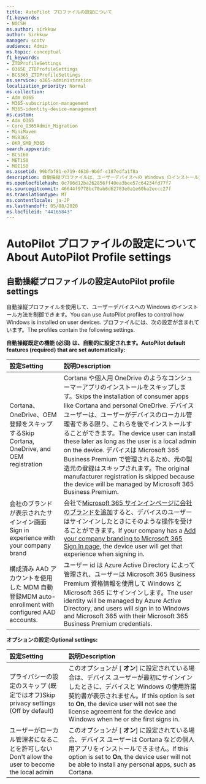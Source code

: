 ```yaml
---
title: AutoPilot プロファイルの設定について
f1.keywords:
- NOCSH
ms.author: sirkkuw
author: Sirkkuw
manager: scotv
audience: Admin
ms.topic: conceptual
f1_keywords:
- ZTDProfileSettings
- O365E_ZTDProfileSettings
- BCS365_ZTDProfileSettings
ms.service: o365-administration
localization_priority: Normal
ms.collection:
- Adm_O365
- M365-subscription-management
- M365-identity-device-management
ms.custom:
- Adm_O365
- Core_O365Admin_Migration
- MiniMaven
- MSB365
- OKR_SMB_M365
search.appverid:
- BCS160
- MET150
- MOE150
ms.assetid: 99bfbf81-e719-4630-9b0f-c187edfa1f8a
description: 自動操縦プロファイルは、ユーザーデバイスへの Windows のインストール方法を制御するのに役立ちます。 プロファイルには、Cortana のインストールをスキップするなどの、既定の設定とオプションの設定が含まれています。
ms.openlocfilehash: 0c706d12ba262856ff40ea3bee57c64234fd77f7
ms.sourcegitcommit: 46644f9778bc70ab6d62783e0a1e60ba2eccc27f
ms.translationtype: MT
ms.contentlocale: ja-JP
ms.lasthandoff: 05/08/2020
ms.locfileid: "44165843"
---
```

# <a name="about-autopilot-profile-settings"></a><span data-ttu-id="3fa44-104">AutoPilot プロファイルの設定について</span><span class="sxs-lookup"><span data-stu-id="3fa44-104">About AutoPilot Profile settings</span></span>

## <a name="autopilot-profile-settings"></a><span data-ttu-id="3fa44-105">自動操縦プロファイルの設定</span><span class="sxs-lookup"><span data-stu-id="3fa44-105">AutoPilot profile settings</span></span>

<span data-ttu-id="3fa44-106">自動操縦プロファイルを使用して、ユーザーデバイスへの Windows のインストール方法を制御できます。</span><span class="sxs-lookup"><span data-stu-id="3fa44-106">You can use AutoPilot profiles to control how Windows is installed on user devices.</span></span> <span data-ttu-id="3fa44-107">プロファイルには、次の設定が含まれています。</span><span class="sxs-lookup"><span data-stu-id="3fa44-107">The profiles contain the following settings.</span></span>
  
 <span data-ttu-id="3fa44-108">**自動操縦既定の機能 (必須) は、自動的に設定されます。**</span><span class="sxs-lookup"><span data-stu-id="3fa44-108">**AutoPilot default features (required) that are set automatically:**</span></span>
  
|<span data-ttu-id="3fa44-109">**設定**</span><span class="sxs-lookup"><span data-stu-id="3fa44-109">**Setting**</span></span>|<span data-ttu-id="3fa44-110">**説明**</span><span class="sxs-lookup"><span data-stu-id="3fa44-110">**Description**</span></span>|
|:-----|:-----|
|<span data-ttu-id="3fa44-111">Cortana、OneDrive、OEM 登録をスキップする</span><span class="sxs-lookup"><span data-stu-id="3fa44-111">Skip Cortana, OneDrive, and OEM registration</span></span>  <br/> |<span data-ttu-id="3fa44-112">Cortana や個人用 OneDrive のようなコンシューマーアプリのインストールをスキップします。</span><span class="sxs-lookup"><span data-stu-id="3fa44-112">Skips the installation of consumer apps like Cortana and personal OneDrive.</span></span> <span data-ttu-id="3fa44-113">デバイスユーザーは、ユーザーがデバイスのローカル管理者である限り、これらを後でインストールすることができます。</span><span class="sxs-lookup"><span data-stu-id="3fa44-113">The device user can install these later as long as the user is a local admin on the device.</span></span> <span data-ttu-id="3fa44-114">デバイスは Microsoft 365 Business Premium で管理されるため、元の製造元の登録はスキップされます。</span><span class="sxs-lookup"><span data-stu-id="3fa44-114">The original manufacturer registration is skipped because the device will be managed by Microsoft 365 Business Premium.</span></span>  <br/> |
|<span data-ttu-id="3fa44-115">会社のブランドが表示されたサインイン画面</span><span class="sxs-lookup"><span data-stu-id="3fa44-115">Sign in experience with your company brand</span></span>  <br/> |<span data-ttu-id="3fa44-116">会社で[Microsoft 365 サインインページに会社のブランドを追加](https://docs.microsoft.com/microsoft-365/admin/setup/customize-sign-in-page)すると、デバイスのユーザーはサインインしたときにそのような操作を受けることができます。</span><span class="sxs-lookup"><span data-stu-id="3fa44-116">If your company has a [Add your company branding to Microsoft 365 Sign In page](https://docs.microsoft.com/microsoft-365/admin/setup/customize-sign-in-page), the device user will get that experience when signing in.</span></span>  <br/> |
|<span data-ttu-id="3fa44-117">構成済み AAD アカウントを使用した MDM 自動登録</span><span class="sxs-lookup"><span data-stu-id="3fa44-117">MDM auto-enrollment with configured AAD accounts.</span></span>  <br/> |<span data-ttu-id="3fa44-118">ユーザー id は Azure Active Directory によって管理され、ユーザーは Microsoft 365 Business Premium 資格情報を使用して Windows と Microsoft 365 にサインインします。</span><span class="sxs-lookup"><span data-stu-id="3fa44-118">The user identity will be managed by Azure Active Directory, and users will sign in to Windows and Microsoft 365 with their Microsoft 365 Business Premium credentials.</span></span>  <br/> |
   
 <span data-ttu-id="3fa44-119">**オプションの設定:**</span><span class="sxs-lookup"><span data-stu-id="3fa44-119">**Optional settings:**</span></span>
  
|<span data-ttu-id="3fa44-120">**設定**</span><span class="sxs-lookup"><span data-stu-id="3fa44-120">**Setting**</span></span>|<span data-ttu-id="3fa44-121">**説明**</span><span class="sxs-lookup"><span data-stu-id="3fa44-121">**Description**</span></span>|
|:-----|:-----|
|<span data-ttu-id="3fa44-122">プライバシーの設定のスキップ (既定ではオフ)</span><span class="sxs-lookup"><span data-stu-id="3fa44-122">Skip privacy settings (Off by default)</span></span>  <br/> |<span data-ttu-id="3fa44-123">このオプションが [ **オン**] に設定されている場合は、デバイス ユーザーが最初にサインインしたときに、デバイスと Windows の使用許諾契約書が表示されません。</span><span class="sxs-lookup"><span data-stu-id="3fa44-123">If this option is set to **On**, the device user will not see the license agreement for the device and Windows when he or she first signs in.</span></span>  <br/> |
|<span data-ttu-id="3fa44-124">ユーザーがローカル管理者になることを許可しない</span><span class="sxs-lookup"><span data-stu-id="3fa44-124">Don't allow the user to become the local admin</span></span>  <br/> |<span data-ttu-id="3fa44-125">このオプションが [ **オン**] に設定されている場合、デバイス ユーザーは Cortana などの個人用アプリをインストールできません。</span><span class="sxs-lookup"><span data-stu-id="3fa44-125">If this option is set to **On**, the device user will not be able to install any personal apps, such as Cortana.</span></span><br/> |
   
